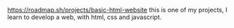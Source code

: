 https://roadmap.sh/projects/basic-html-website
this is one of my projects, I learn to develop a web, with html, css and javascript.
